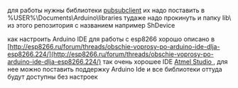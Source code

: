 для работы нужны библиотеки
[pubsubclient](https://github.com/Imroy/pubsubclient)
их надо поставить в %USER%\Documents\Arduino\libraries
тудаже надо прокинуть и папку lib\ из этого репозитория c названием например ShDevice

как настроить Arduino IDE для работы с esp8266 хорошо описано в [http://esp8266.ru/forum/threads/obschie-voprosy-po-arduino-ide-dlja-esp8266.224/](http://esp8266.ru/forum/threads/obschie-voprosy-po-arduino-ide-dlja-esp8266.224/)
так очень хорошее IDE [Atmel Studio ](http://www.atmel.com/ru/ru/tools/atmelstudio.aspx), для нее можно поставить поддержку Arduino Ide и все библиотеки оттуда будут доступны без настроек